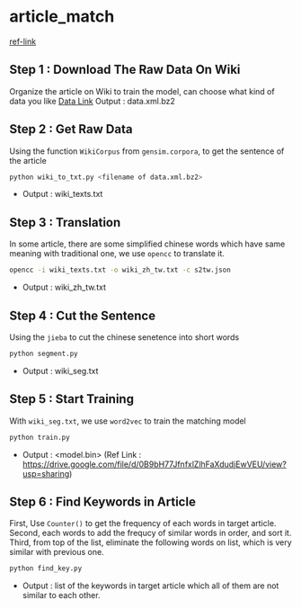 # article_match

[ref-link](http://zake7749.github.io/2016/08/28/word2vec-with-gensim/)

## Step 1 : Download The Raw Data On Wiki 
Organize the article on Wiki to train the model, can choose what kind of data you like [Data Link](https://dumps.wikimedia.org/zhwiki/20160820/zhwiki-20160820-pages-articles.xml.bz2)
Output : data.xml.bz2

## Step 2 : Get Raw Data
Using the function `WikiCorpus` from `gensim.corpora`, to get the sentence of the article
```sh
python wiki_to_txt.py <filename of data.xml.bz2>
```
* Output : wiki_texts.txt

## Step 3 : Translation
In some article, there are some simplified chinese words which have same meaning with traditional one, we use `opencc` to translate it.
```sh
opencc -i wiki_texts.txt -o wiki_zh_tw.txt -c s2tw.json
```
* Output : wiki_zh_tw.txt

## Step 4 : Cut the Sentence
Using the `jieba` to cut the chinese senetence into short words
```sh
python segment.py
```
* Output : wiki_seg.txt

## Step 5 : Start Training
With `wiki_seg.txt`, we use `word2vec` to train the matching model
```sh
python train.py
```
* Output : <model.bin> (Ref Link : https://drive.google.com/file/d/0B9bH77JfnfxlZlhFaXdudjEwVEU/view?usp=sharing)

## Step 6 : Find Keywords in Article
First, Use `Counter()` to get the frequency of each words in target article. Second, each words to add the frequcy of similar words in order, and sort it. Third, from top of the list, eliminate the following words on list, which is very similar with previous one.
```sh
python find_key.py
```
* Output : list of the keywords in target article which all of them are not similar to each other.



